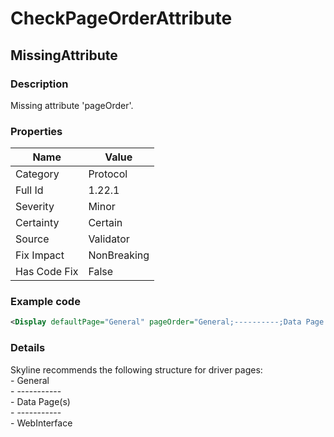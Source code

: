 ﻿---  
uid: Validator_1_22_1  
---

# CheckPageOrderAttribute

## MissingAttribute

### Description

Missing attribute 'pageOrder'.

### Properties

| Name         | Value       |
| ------------ | ----------- |
| Category     | Protocol    |
| Full Id      | 1.22.1      |
| Severity     | Minor       |
| Certainty    | Certain     |
| Source       | Validator   |
| Fix Impact   | NonBreaking |
| Has Code Fix | False       |

### Example code

```xml
<Display defaultPage="General" pageOrder="General;----------;Data Page 1;Data Page 2;----------;WebInterface#http://[Polling Ip]/" />
```

### Details

Skyline recommends the following structure for driver pages:  
\- General  
\- \-\-\-\-\-\-\-\-\-\-\-  
\- Data Page(s)  
\- \-\-\-\-\-\-\-\-\-\-\-  
\- WebInterface

